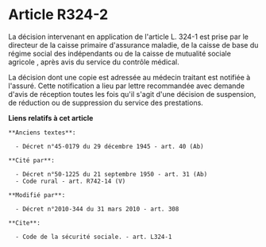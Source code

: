 # Article R324-2

La décision intervenant en application de l'article L. 324-1 est prise par le directeur de la caisse             primaire
d'assurance maladie, de la caisse de base du régime social des indépendants ou de la caisse de mutualité sociale agricole ,
après avis du service du contrôle médical. 

La décision dont une copie est adressée au médecin traitant est notifiée à l'assuré. Cette notification a lieu par lettre
recommandée avec demande d'avis de réception toutes les fois qu'il s'agit d'une décision de suspension, de réduction ou de
suppression du service des prestations.

**Liens relatifs à cet article**

	**Anciens textes**:

	  - Décret n°45-0179 du 29 décembre 1945 - art. 40 (Ab)

	**Cité par**:

	  - Décret n°50-1225 du 21 septembre 1950 - art. 31 (Ab)
	  - Code rural - art. R742-14 (V)

	**Modifié par**:

	  - Décret n°2010-344 du 31 mars 2010 - art. 308

	**Cite**:

	  - Code de la sécurité sociale. - art. L324-1
